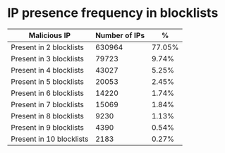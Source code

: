 # IP presence frequency in blocklists
| Malicious IP | Number of IPs | % |
|----|----|----|
| Present in 2 blocklists | 630964 | 77.05% |
| Present in 3 blocklists | 79723 | 9.74% |
| Present in 4 blocklists | 43027 | 5.25% |
| Present in 5 blocklists | 20053 | 2.45% |
| Present in 6 blocklists | 14220 | 1.74% |
| Present in 7 blocklists | 15069 | 1.84% |
| Present in 8 blocklists | 9230 | 1.13% |
| Present in 9 blocklists | 4390 | 0.54% |
| Present in 10 blocklists | 2183 | 0.27% |
